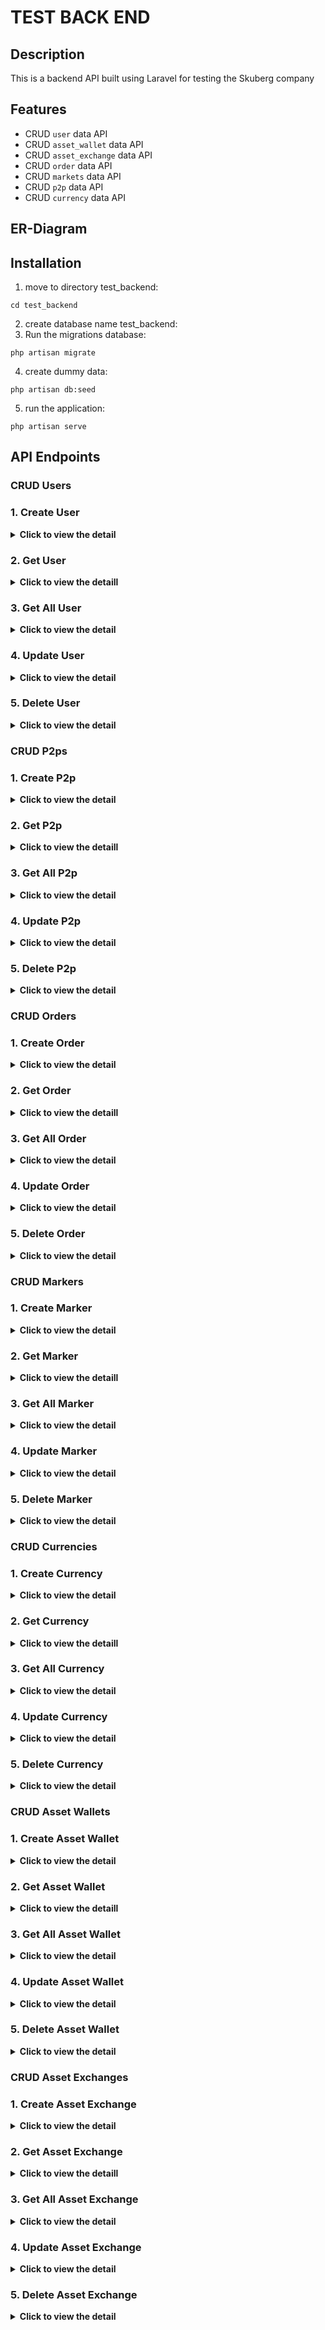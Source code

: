 # TEST BACK END

## Description

This is a backend API built using Laravel for testing the Skuberg company

## Features

- CRUD `user` data API
- CRUD `asset_wallet` data API
- CRUD `asset_exchange` data API
- CRUD `order` data API
- CRUD `markets` data API
- CRUD `p2p` data API
- CRUD `currency` data API

## ER-Diagram



## Installation

1. move to directory test_backend:
```
cd test_backend
```
2. create database name test_backend:
3. Run the migrations database:
```
php artisan migrate
```
4. create dummy data:
```
php artisan db:seed
```
5. run the application:
```
php artisan serve
```


## API Endpoints

### CRUD Users

### 1. Create User
<details>
  <summary><b>Click to view the detail</b></summary>

- **Method:** `POST`
- **Endpoint:** `/api/users`
- **Request Payload:**
```json
{
    "name": "",
    "email": "",
    "password": ""
}
```
- **Response Example:**
```
[
    "created success",
    {
        "id": 1,
        "name": "test",
        "email": "taest@test.com",
        "email_verified_at": null,
        "password": "$2y$12$OPBgI0TfEyxuf7CMIi3kG.tZP.dwjYuIlg8jHEmXV6xhrt6hOhOiu",
        "remember_token": null,
        "created_at": "2025-03-28T04:36:57.000000Z",
        "updated_at": "2025-03-28T04:36:57.000000Z"
    }
]
```
</details>

### 2. Get User
<details>
  <summary><b>Click to view the detaill</b></summary>

- **Method:** `GET`
- **Endpoint:** `/api/users`
- **Query Params:**
```

```
- **Response Example:**
```
{
  "status": "success",
}
```
</details>

### 3. Get All User
<details>
  <summary><b>Click to view the detail</b></summary>

- **Method:** `GET`
- **Endpoint:** `/api/users`
- **Query Params:**
```

```
- **Response Example:**
```

```
</details>

### 4. Update User
<details>
  <summary><b>Click to view the detail</b></summary>

- **Method:** `PUT`
- **Endpoint:** `/api/users`
- **Query Params:**
```

```
- **Request Example:**
```
curl 
```
- **Response Example:**
```
{
  "status": "success",
}
```
</details>

### 5. Delete User
<details>
  <summary><b>Click to view the detail</b></summary>

- **Method:** `DELTE`
- **Endpoint:** `/api/users`
- **Query Params:**
```

```
- **Request Example:**
```
curl 
```
- **Response Example:**
```
{
  "status": "success",
}
```
</details>

### CRUD P2ps

### 1. Create P2p
<details>
  <summary><b>Click to view the detail</b></summary>

- **Method:** `POST`
- **Endpoint:** `/api/p2p`
- **Request Payload:**
```json
{
    "sender_user_id": "",
    "currency_id": "",
    "message": "",
    "amount": "",
    "method": ""
}
```
- **Response Example:**
```
[
    "created success",
    {
        "id": 1,
        "sender_user_id": 1,
        "currency_id": 1,
        "message": "test",
        "amount": 1.23,
        "method": 1,
        "created_at": "2025-03-28T05:06:31.000000Z",
        "updated_at": "2025-03-28T05:06:31.000000Z"
    }
]
```
</details>

### 2. Get P2p
<details>
  <summary><b>Click to view the detaill</b></summary>

- **Method:** `GET`
- **Endpoint:** `/api/p2p`
- **Query Params:**
```

```
- **Request Example:**
```
curl 
```
- **Response Example:**
```
{
  "status": "success",
}
```
</details>

### 3. Get All P2p
<details>
  <summary><b>Click to view the detail</b></summary>

- **Method:** `GET`
- **Endpoint:** `/api/p2p`
- **Query Params:**
```

```
- **Request Example:**
```
curl 
```
- **Response Example:**
```

```
</details>

### 4. Update P2p
<details>
  <summary><b>Click to view the detail</b></summary>

- **Method:** `PUT`
- **Endpoint:** `/api/p2p`
- **Query Params:**
```

```
- **Request Example:**
```
curl 
```
- **Response Example:**
```
{
  "status": "success",
}
```
</details>

### 5. Delete P2p
<details>
  <summary><b>Click to view the detail</b></summary>

- **Method:** `DELTE`
- **Endpoint:** `/api/p2p`
- **Query Params:**
```

```
- **Request Example:**
```
curl 
```
- **Response Example:**
```
{
  "status": "success",
}
```
</details>

### CRUD Orders

### 1. Create Order
<details>
  <summary><b>Click to view the detail</b></summary>

- **Method:** `POST`
- **Endpoint:** `/api/order`
- **Request Payload:**
```json
{
    "user_id": "",
    "p2p_id": "",
    "market_id": "",
    "amount": "",
    "method": ""
}
```
- **Response Example:**
```
[
    "created success",
    {
        "id": 3,
        "user_id": 1,
        "p2p_id": 1,
        "market_id": 1,
        "method": 1,
        "amount": 1.23,
        "created_at": "2025-03-28T05:16:16.000000Z",
        "updated_at": "2025-03-28T05:16:16.000000Z"
    }
]
```
</details>

### 2. Get Order
<details>
  <summary><b>Click to view the detaill</b></summary>

- **Method:** `GET`
- **Endpoint:** `/api/order`
- **Query Params:**
```

```
- **Request Example:**
```
curl 
```
- **Response Example:**
```
{
  "status": "success",
}
```
</details>

### 3. Get All Order
<details>
  <summary><b>Click to view the detail</b></summary>

- **Method:** `GET`
- **Endpoint:** `/api/order`
- **Query Params:**
```

```
- **Request Example:**
```
curl 
```
- **Response Example:**
```
{
  "status": "success",
  "data": [
    {
      "id": 1,
      "name": "John Doe",
      "email": "john@example.com"
    },
    {
      "id": 2,
      "name": "John Smith",
      "email": "johnsmith@example.com"
    }
  ]
}
```
</details>

### 4. Update Order
<details>
  <summary><b>Click to view the detail</b></summary>

- **Method:** `PUT`
- **Endpoint:** `/api/order`
- **Query Params:**
```

```
- **Request Example:**
```
curl 
```
- **Response Example:**
```
{
  "status": "success",
}
```
</details>

### 5. Delete Order
<details>
  <summary><b>Click to view the detail</b></summary>

- **Method:** `DELTE`
- **Endpoint:** `/api/order`
- **Query Params:**
```

```
- **Request Example:**
```
curl 
```
- **Response Example:**
```
{
  "status": "success",
}
```
</details>

### CRUD Markers

### 1. Create Marker
<details>
  <summary><b>Click to view the detail</b></summary>

- **Method:** `POST`
- **Endpoint:** `/api/market`
- **Request Payload:**
```json
{
    "currency_id": ""
}
```
- **Response Example:**
```
[
    "created success",
    {
        "id": 1,
        "currency_id": 1,
        "created_at": "2025-03-28T05:16:04.000000Z",
        "updated_at": "2025-03-28T05:16:04.000000Z"
    }
]
```
</details>

### 2. Get Marker
<details>
  <summary><b>Click to view the detaill</b></summary>

- **Method:** `GET`
- **Endpoint:** `/api/market`
- **Query Params:**
```

```
- **Request Example:**
```
curl 
```
- **Response Example:**
```
{
  "status": "success",
}
```
</details>

### 3. Get All Marker
<details>
  <summary><b>Click to view the detail</b></summary>

- **Method:** `GET`
- **Endpoint:** `/api/market`
- **Query Params:**
```

```
- **Request Example:**
```
curl 
```
- **Response Example:**
```

```
</details>

### 4. Update Marker
<details>
  <summary><b>Click to view the detail</b></summary>

- **Method:** `PUT`
- **Endpoint:** `/api/market`
- **Query Params:**
```

```
- **Request Example:**
```
curl 
```
- **Response Example:**
```
{
  "status": "success",
}
```
</details>

### 5. Delete Marker
<details>
  <summary><b>Click to view the detail</b></summary>

- **Method:** `DELTE`
- **Endpoint:** `/api/market`
- **Query Params:**
```

```
- **Request Example:**
```
curl 
```
- **Response Example:**
```
{
  "status": "success",
}
```
</details>

### CRUD Currencies

### 1. Create Currency
<details>
  <summary><b>Click to view the detail</b></summary>

- **Method:** `POST`
- **Endpoint:** `/api/currency`
- **Request Payload:**
```json
{
    "name": "",
    "rate": ""
}
```
- **Response Example:**
```
[
    "created success",
    {
        "id": 2,
        "name": "test1",
        "rate": 1.23,
        "created_at": "2025-03-28T05:02:06.000000Z",
        "updated_at": "2025-03-28T05:02:06.000000Z"
    }
]
```
</details>

### 2. Get Currency
<details>
  <summary><b>Click to view the detaill</b></summary>

- **Method:** `GET`
- **Endpoint:** `/api/currency`
- **Query Params:**
```

```
- **Request Example:**
```
curl 
```
- **Response Example:**
```
{
  "status": "success",
}
```
</details>

### 3. Get All Currency
<details>
  <summary><b>Click to view the detail</b></summary>

- **Method:** `GET`
- **Endpoint:** `/api/currency`
- **Query Params:**
```

```
- **Request Example:**
```
curl 
```
- **Response Example:**
```

```
</details>

### 4. Update Currency
<details>
  <summary><b>Click to view the detail</b></summary>

- **Method:** `PUT`
- **Endpoint:** `/api/currency`
- **Query Params:**
```

```
- **Request Example:**
```
curl 
```
- **Response Example:**
```
{
  "status": "success",
}
```
</details>

### 5. Delete Currency
<details>
  <summary><b>Click to view the detail</b></summary>

- **Method:** `DELTE`
- **Endpoint:** `/api/currency`
- **Query Params:**
```

```
- **Request Example:**
```
curl 
```
- **Response Example:**
```
{
  "status": "success",
}
```
</details>


### CRUD Asset Wallets

### 1. Create Asset Wallet
<details>
  <summary><b>Click to view the detail</b></summary>

- **Method:** `POST`
- **Endpoint:** `/api/asset_wallet`
- **Request Payload:**
```json
{
    "user_id": "",
    "currency_id": "",
    "amount": ""
}
```
- **Response Example:**
```
[
    "created success",
    {
        "id": 1,
        "user_id": 1,
        "currency_id ": 1,
        "amount": 1.2,
        "created_at": "2025-03-28T05:34:59.000000Z",
        "updated_at": "2025-03-28T05:34:59.000000Z"
    }
]
```
</details>

### 2. Get Asset Wallet
<details>
  <summary><b>Click to view the detaill</b></summary>

- **Method:** `GET`
- **Endpoint:** `/api/asset_wallet`
- **Query Params:**
```

```
- **Request Example:**
```
curl 
```
- **Response Example:**
```
{
  "status": "success",
}
```
</details>

### 3. Get All Asset Wallet
<details>
  <summary><b>Click to view the detail</b></summary>

- **Method:** `GET`
- **Endpoint:** `/api/asset_wallet`
- **Query Params:**
```

```
- **Request Example:**
```
curl 
```
- **Response Example:**
```

```
</details>

### 4. Update Asset Wallet
<details>
  <summary><b>Click to view the detail</b></summary>

- **Method:** `PUT`
- **Endpoint:** `/api/asset_wallet`
- **Query Params:**
```

```
- **Request Example:**
```
curl 
```
- **Response Example:**
```
{
  "status": "success",
}
```
</details>

### 5. Delete Asset Wallet
<details>
  <summary><b>Click to view the detail</b></summary>

- **Method:** `DELTE`
- **Endpoint:** `/api/asset_wallet`
- **Query Params:**
```

```
- **Request Example:**
```
curl 
```
- **Response Example:**
```
{
  "status": "success",
}
```
</details>

### CRUD Asset Exchanges

### 1. Create Asset Exchange
<details>
  <summary><b>Click to view the detail</b></summary>

- **Method:** `POST`
- **Endpoint:** `/api/asset_exchange`
- **Request Payload:**
```json
{
    "user_id": "",
    "currency_id": "",
    "amount": ""
}
```
- **Response Example:**
```
[
    "created success",
    {
        "id": 1,
        "user_id": 1,
        "currency_id": 1,
        "amount": 1.2,
        "created_at": "2025-03-28T05:25:36.000000Z",
        "updated_at": "2025-03-28T05:25:36.000000Z"
    }
]
```
</details>

### 2. Get Asset Exchange
<details>
  <summary><b>Click to view the detaill</b></summary>

- **Method:** `GET`
- **Endpoint:** `/api/asset_exchange`
- **Query Params:**
```

```
- **Request Example:**
```
curl 
```
- **Response Example:**
```
{
  "status": "success",
}
```
</details>

### 3. Get All Asset Exchange
<details>
  <summary><b>Click to view the detail</b></summary>

- **Method:** `GET`
- **Endpoint:** `/api/asset_exchange`
- **Query Params:**
```

```
- **Request Example:**
```
curl 
```
- **Response Example:**
```
{
  "status": "success",
  "data": [
    {
      "id": 1,
      "name": "John Doe",
      "email": "john@example.com"
    },
    {
      "id": 2,
      "name": "John Smith",
      "email": "johnsmith@example.com"
    }
  ]
}
```
</details>

### 4. Update Asset Exchange
<details>
  <summary><b>Click to view the detail</b></summary>

- **Method:** `PUT`
- **Endpoint:** `/api/asset_exchange`
- **Query Params:**
```

```
- **Request Example:**
```
curl 
```
- **Response Example:**
```
{
  "status": "success",
}
```
</details>

### 5. Delete Asset Exchange
<details>
  <summary><b>Click to view the detail</b></summary>

- **Method:** `DELTE`
- **Endpoint:** `/api/asset_exchange`
- **Query Params:**
```

```
- **Request Example:**
```
curl 
```
- **Response Example:**
```
{
  "status": "success",
}
```
</details>